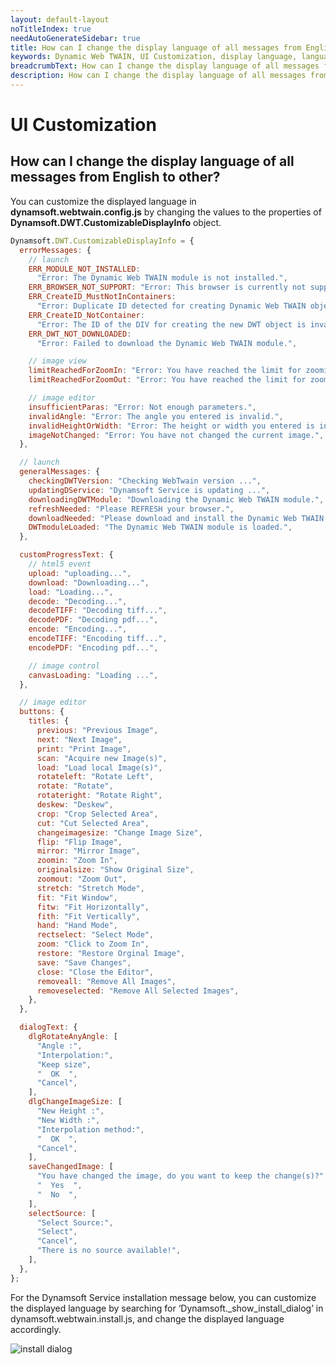 ```yaml
---
layout: default-layout
noTitleIndex: true
needAutoGenerateSidebar: true
title: How can I change the display language of all messages from English to other?
keywords: Dynamic Web TWAIN, UI Customization, display language, language
breadcrumbText: How can I change the display language of all messages from English to other?
description: How can I change the display language of all messages from English to other?
---
```


# UI Customization

## How can I change the display language of all messages from English to other?

You can customize the displayed language in <strong>dynamsoft.webtwain.config.js</strong> by changing the values to the properties of <strong>Dynamsoft.DWT.CustomizableDisplayInfo</strong> object.

```javascript
Dynamsoft.DWT.CustomizableDisplayInfo = {
  errorMessages: {
    // launch
    ERR_MODULE_NOT_INSTALLED:
      "Error: The Dynamic Web TWAIN module is not installed.",
    ERR_BROWSER_NOT_SUPPORT: "Error: This browser is currently not supported.",
    ERR_CreateID_MustNotInContainers:
      "Error: Duplicate ID detected for creating Dynamic Web TWAIN objects, please check and modify.",
    ERR_CreateID_NotContainer:
      "Error: The ID of the DIV for creating the new DWT object is invalid.",
    ERR_DWT_NOT_DOWNLOADED:
      "Error: Failed to download the Dynamic Web TWAIN module.",

    // image view
    limitReachedForZoomIn: "Error: You have reached the limit for zooming in",
    limitReachedForZoomOut: "Error: You have reached the limit for zooming out",

    // image editor
    insufficientParas: "Error: Not enough parameters.",
    invalidAngle: "Error: The angle you entered is invalid.",
    invalidHeightOrWidth: "Error: The height or width you entered is invalid.",
    imageNotChanged: "Error: You have not changed the current image.",
  },

  // launch
  generalMessages: {
    checkingDWTVersion: "Checking WebTwain version ...",
    updatingDService: "Dynamsoft Service is updating ...",
    downloadingDWTModule: "Downloading the Dynamic Web TWAIN module.",
    refreshNeeded: "Please REFRESH your browser.",
    downloadNeeded: "Please download and install the Dynamic Web TWAIN.",
    DWTmoduleLoaded: "The Dynamic Web TWAIN module is loaded.",
  },

  customProgressText: {
    // html5 event
    upload: "uploading...",
    download: "Downloading...",
    load: "Loading...",
    decode: "Decoding...",
    decodeTIFF: "Decoding tiff...",
    decodePDF: "Decoding pdf...",
    encode: "Encoding...",
    encodeTIFF: "Encoding tiff...",
    encodePDF: "Encoding pdf...",

    // image control
    canvasLoading: "Loading ...",
  },

  // image editor
  buttons: {
    titles: {
      previous: "Previous Image",
      next: "Next Image",
      print: "Print Image",
      scan: "Acquire new Image(s)",
      load: "Load local Image(s)",
      rotateleft: "Rotate Left",
      rotate: "Rotate",
      rotateright: "Rotate Right",
      deskew: "Deskew",
      crop: "Crop Selected Area",
      cut: "Cut Selected Area",
      changeimagesize: "Change Image Size",
      flip: "Flip Image",
      mirror: "Mirror Image",
      zoomin: "Zoom In",
      originalsize: "Show Original Size",
      zoomout: "Zoom Out",
      stretch: "Stretch Mode",
      fit: "Fit Window",
      fitw: "Fit Horizontally",
      fith: "Fit Vertically",
      hand: "Hand Mode",
      rectselect: "Select Mode",
      zoom: "Click to Zoom In",
      restore: "Restore Orginal Image",
      save: "Save Changes",
      close: "Close the Editor",
      removeall: "Remove All Images",
      removeselected: "Remove All Selected Images",
    },
  },

  dialogText: {
    dlgRotateAnyAngle: [
      "Angle :",
      "Interpolation:",
      "Keep size",
      "  OK  ",
      "Cancel",
    ],
    dlgChangeImageSize: [
      "New Height :",
      "New Width :",
      "Interpolation method:",
      "  OK  ",
      "Cancel",
    ],
    saveChangedImage: [
      "You have changed the image, do you want to keep the change(s)?",
      "  Yes  ",
      "  No  ",
    ],
    selectSource: [
      "Select Source:",
      "Select",
      "Cancel",
      "There is no source available!",
    ],
  },
};
```

For the Dynamsoft Service installation message below, you can customize the displayed language by searching for ‘Dynamsoft.\_show_install_dialog’ in dynamsoft.webtwain.install.js, and change the displayed language accordingly.

![install dialog]({{site.assets}}imgs/install-dialog.png)
